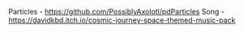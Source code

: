 Particles - https://github.com/PossiblyAxolotl/pdParticles
Song - https://davidkbd.itch.io/cosmic-journey-space-themed-music-pack